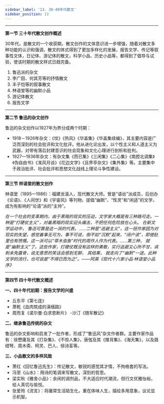 ```yaml
---
sidebar_label: '13. 30-40年代散文'
sidebar_position: 13
---
```


***

**第一节 三十年代散文创作概述**

30年代，是散文的一个收获期，散文创作的文体意识进一步增强，随着对散文多种功能的认识和强调，散文的体式得到了更加多样化的发展，报告文学、传记等叙事性文体，日记体、游记体的散文，科学小品、历史小品等，都得到了倡导与试验，使该时期的散文样式日趋完备。
1. 鲁迅派的杂文
2. 李广田、何其芳等的抒情散文
3. 丰子恺等的叙事散文  
4. 林语堂等的幽默小品
5. 游记体散文
6. 报告文学

***

**第二节 鲁迅的杂文创作**

鲁迅的杂文创作以1927年为界分成两个时期：
- 1918－1926年杂文：《坟》《热风》《华盖集》《华盖集续编》，其主要内容是广泛而深刻的社会批评和文化批评。他从进化论出发，以个性主义和人道主义为武器，对带有落后封建意识的社会现象和文化心理进行剖析和批判。
- 1927—1936年杂文：有杂文集《而已集》《三闲集》《二心集》《南腔北调集》《伪自由书》《准风月谈》《花边文学》《且界亭杂文》《集外集》等。主要集中于政治批评、社会批评和思想文化战线上理论斗争性建设。

***

**第三节 林语堂的散文创作**

林语堂（1895—1986）：福建龙溪人，现代散文大师。曾是“语丝”派成员，后创办《论语》、《人间世》和《宇宙风》等刊物，提倡“幽默”、“性灵”和“闲适”的文学，成为有影响的“论语”派的“主帅”。

*在一个社会的变革期内，由于黑暗的现实的压迫，文学家大概是有三种路可走。一种是“打硬仗主义”，对着黑暗的现实迎头痛击，不把任何危险放在心头。 在新文学运动中， 鲁迅可算是这一派的代表。……二种是“逃避主义”，这一班作家因为对现实的失望，感觉着事无可为，事不可说，倒不如“沉默”起来，“闭户读”，即使肚里也有愤慨。这一派可以“草木虫鱼”时代的周作人作为代表。……第三种， 就是“幽默主义”了。这些作家，打硬仗既没有这样的勇敢，实行逃避又心所不甘，讽刺未免露骨，说无意思的笑话会感到无聊， 其结果， 就走向了“幽默”一途。此种文学的流行，也可说是“不得已而为之”。——阿英《现代十六家小品·林语堂小品序》*

*** 

**第四节 四十年代散文概述**

**一、四十年代初期：报告文学的兴盛**
- 丘东平《第七连》
- 萧乾《血肉筑成的滇缅路》
- 周而复《诺尔曼·白求恩断片》
-沙汀《随军散记》

**二、继承鲁迅传统的杂文**

鲁迅的杂文影响和启发了一批作者，形成了“鲁迅风”杂文作者群。主要作家作品有：徐懋庸及其《打杂集》、《不惊人集》，唐弢及其《推背集》、《海天集》，以及聂绀弩、周木斋、柯灵、巴人、徐诗荃等。

**三、小品散文的多样风致**
- 萧红《回忆鲁迅先生》：传记散文，敏锐的感觉其才情，不拘格套的写法。
- 冯至《山水》：用诗的笔调来写散文，深刻的哲思。
- 梁实秋《雅舍小品》：余闲的调剂品，不大适应时代潮流，但行文优雅怡裕，给人真切与愉悦。
- 张爱玲《流言》：将庸常生活陌生化，重在体味人生，描绘多用意象，议论显示机智。